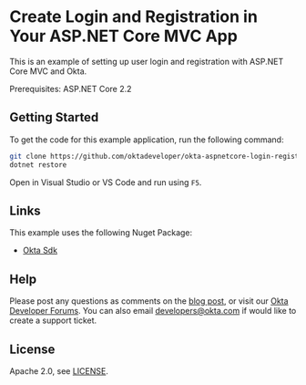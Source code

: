 # Create Login and Registration in Your ASP.NET Core MVC App

This is an example of setting up user login and registration with ASP.NET Core MVC and Okta.

Prerequisites: ASP.NET Core 2.2

## Getting Started

To get the code for this example application, run the following command:

```sh
git clone https://github.com/oktadeveloper/okta-aspnetcore-login-registration-example.git
dotnet restore
```

Open in Visual Studio or VS Code and run using `F5`.

## Links

This example uses the following Nuget Package:

* [Okta Sdk](https://www.nuget.org/packages/Okta.Sdk/)

## Help

Please post any questions as comments on the [blog post](https://developer.okta.com/blog/2019-02-05-login-registration-aspnet-core-mvc), or visit our [Okta Developer Forums](https://devforum.okta.com/). You can also email developers@okta.com if would like to create a support ticket.

## License

Apache 2.0, see [LICENSE](LICENSE).